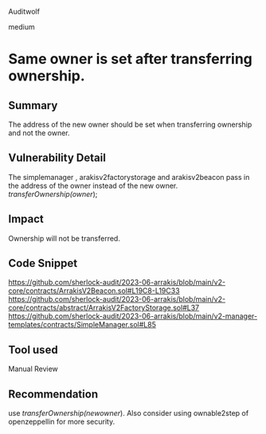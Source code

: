Auditwolf

medium

# Same owner is set after transferring ownership.

## Summary
The address of the new owner should be set when transferring ownership and not the owner. 

## Vulnerability Detail
The simplemanager , arakisv2factorystorage and arakisv2beacon pass in the address of the owner instead of the new owner.
        _transferOwnership(owner_);

## Impact
Ownership will not be transferred.
## Code Snippet

https://github.com/sherlock-audit/2023-06-arrakis/blob/main/v2-core/contracts/ArrakisV2Beacon.sol#L19C8-L19C33
https://github.com/sherlock-audit/2023-06-arrakis/blob/main/v2-core/contracts/abstract/ArrakisV2FactoryStorage.sol#L37
https://github.com/sherlock-audit/2023-06-arrakis/blob/main/v2-manager-templates/contracts/SimpleManager.sol#L85
## Tool used

Manual Review

## Recommendation
use _transferOwnership(newowner_). Also consider using ownable2step of openzeppellin for more security.
